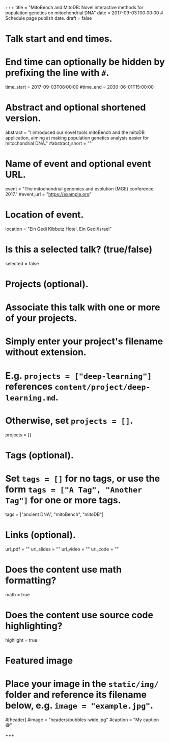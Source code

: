+++
title = "MitoBench and MitoDB: Novel interactive methods for population genetics on mitochondrial DNA"
date = 2017-09-03T00:00:00  # Schedule page publish date.
draft = false

# Talk start and end times.
#   End time can optionally be hidden by prefixing the line with `#`.
time_start = 2017-09-03T08:00:00
#time_end = 2030-06-01T15:00:00

# Abstract and optional shortened version.
abstract = "I introduced our novel tools mitoBench and the mitoDB application, aiming at making population genetics analysis easier for mitochondrial DNA."
#abstract_short = ""

# Name of event and optional event URL.
event = "The mitochondrial genomics and evolution (MGE) conference 2017."
#event_url = "https://example.org"

# Location of event.
location = "Ein Gedi Kibbutz Hotel, Ein Gedi/Israel"

# Is this a selected talk? (true/false)
selected = false

# Projects (optional).
#   Associate this talk with one or more of your projects.
#   Simply enter your project's filename without extension.
#   E.g. `projects = ["deep-learning"]` references `content/project/deep-learning.md`.
#   Otherwise, set `projects = []`.
projects = []

# Tags (optional).
#   Set `tags = []` for no tags, or use the form `tags = ["A Tag", "Another Tag"]` for one or more tags.
tags = ["ancient DNA", "mitoBench", "mitoDB"]

# Links (optional).
url_pdf = ""
url_slides = ""
url_video = ""
url_code = ""

# Does the content use math formatting?
math = true

# Does the content use source code highlighting?
highlight = true

# Featured image
# Place your image in the `static/img/` folder and reference its filename below, e.g. `image = "example.jpg"`.
#[header]
#image = "headers/bubbles-wide.jpg"
#caption = "My caption :smile:"

+++